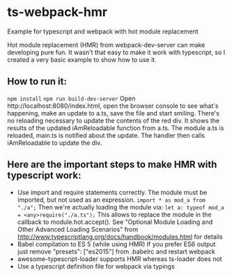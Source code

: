 # ts-webpack-hmr
Example for typescript and webpack with hot module replacement

Hot module replacement (HMR) from webpack-dev-server can make developing pure fun.
It wasn't that easy to make it work with typescript, so I created a very basic example
to show how to use it.

## How to run it:

`npm install`
`npm run build-dev-server`
Open http://localhost:8080/index.html, open the browser console to see what's happening, make an update to a.ts, save the file and start smiling. 
There's no reloading necessary to update the contents of the red div. It shows the results of the updated iAmReloadable function from a.ts.
The module a.ts is reloaded, main.ts is notified about the update. The handler then calls iAmReloadable to update the div.

## Here are the important steps to make HMR with typescript work:

* Use import and require statements correctly. 
The module must be imported, but not used as an expression.
`import * as mod_a from "./a";`
Then we're actually loading the module via:
`let a: typeof mod_a = <any>require("./a.ts");`
This allows to replace the module in the callback to module.hot.accept().
See "Optional Module Loading and Other Advanced Loading Scenarios" from http://www.typescriptlang.org/docs/handbook/modules.html for details
* Babel compilation to ES 5 (while using HMR)
If you prefer ES6 output just remove "presets": ["es2015"] from .babelrc and restart webpack
* awesome-typescript-loader supports HMR whereas ts-loader does not
* Use a typescript definition file for webpack via typings
